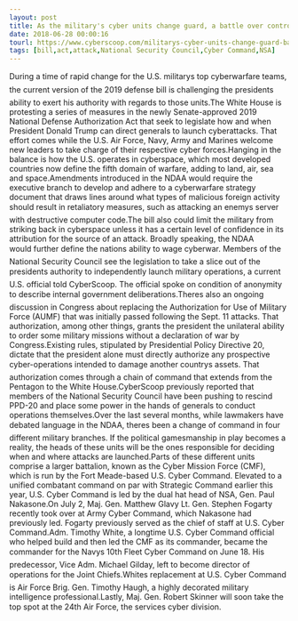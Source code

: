 ```yaml
---
layout: post
title: As the military's cyber units change guard, a battle over control rages on
date: 2018-06-28 00:00:16
tourl: https://www.cyberscoop.com/militarys-cyber-units-change-guard-battle-control-rages/?category_news=technology
tags: [bill,act,attack,National Security Council,Cyber Command,NSA]
---
```

During a time of rapid change for the U.S. militarys top cyberwarfare teams, the current version of the 2019 defense bill is challenging the presidents ability to exert his authority with regards to those units.The White House is protesting a series of measures in the newly Senate-approved 2019 National Defense Authorization Act that seek to legislate how and when President Donald Trump can direct generals to launch cyberattacks. That effort comes while the U.S. Air Force, Navy, Army and Marines welcome new leaders to take charge of their respective cyber forces.Hanging in the balance is how the U.S. operates in cyberspace, which most developed countries now define the fifth domain of warfare, adding to land, air, sea and space.Amendments introduced in the NDAA would require the executive branch to develop and adhere to a cyberwarfare strategy document that draws lines around what types of malicious foreign activity should result in retaliatory measures, such as attacking an enemys server with destructive computer code.The bill also could limit the military from striking back in cyberspace unless it has a certain level of confidence in its attribution for the source of an attack. Broadly speaking, the NDAA would further define the nations ability to wage cyberwar. Members of the National Security Council see the legislation to take a slice out of the presidents authority to independently launch military operations, a current U.S. official told CyberScoop. The official spoke on condition of anonymity to describe internal government deliberations.Theres also an ongoing discussion in Congress about replacing the Authorization for Use of Military Force (AUMF) that was initially passed following the Sept. 11 attacks. That authorization, among other things, grants the president the unilateral ability to order some military missions without a declaration of war by Congress.Existing rules, stipulated by Presidential Policy Directive 20, dictate that the president alone must directly authorize any prospective cyber-operations intended to damage another countrys assets. That authorization comes through a chain of command that extends from the Pentagon to the White House.CyberScoop previously reported that members of the National Security Council have been pushing to rescind PPD-20 and place some power in the hands of generals to conduct operations themselves.Over the last several months, while lawmakers have debated language in the NDAA, theres been a change of command in four different military branches. If the political gamesmanship in play becomes a reality, the heads of these units will be the ones responsible for deciding when and where attacks are launched.Parts of these different units comprise a larger battalion, known as the Cyber Mission Force (CMF), which is run by the Fort Meade-based U.S. Cyber Command. Elevated to a unified combatant command on par with Strategic Command earlier this year, U.S. Cyber Command is led by the dual hat head of NSA, Gen. Paul Nakasone.On July 2, Maj. Gen. Matthew Glavy Lt. Gen. Stephen Fogarty recently took over at Army Cyber Command, which Nakasone had previously led. Fogarty previously served as the chief of staff at U.S. Cyber Command.Adm. Timothy White, a longtime U.S. Cyber Command official who helped build and then led the CMF as its commander, became the commander for the Navys 10th Fleet Cyber Command on June 18. His predecessor, Vice Adm. Michael Gilday, left to become director of operations for the Joint Chiefs.Whites replacement at U.S. Cyber Command is Air Force Brig. Gen. Timothy Haugh, a highly decorated military intelligence professional.Lastly, Maj. Gen. Robert Skinner will soon take the top spot at the 24th Air Force, the services cyber division.